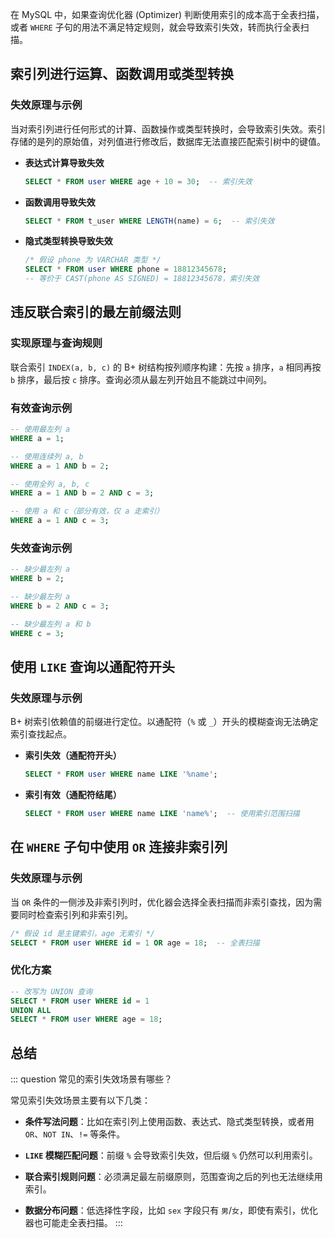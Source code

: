 在 MySQL 中，如果查询优化器 (Optimizer) 判断使用索引的成本高于全表扫描，或者 `WHERE` 子句的用法不满足特定规则，就会导致索引失效，转而执行全表扫描。

## 索引列进行运算、函数调用或类型转换

### 失效原理与示例

当对索引列进行任何形式的计算、函数操作或类型转换时，会导致索引失效。索引存储的是列的原始值，对列值进行修改后，数据库无法直接匹配索引树中的键值。

- **表达式计算导致失效**
	```sql
	SELECT * FROM user WHERE age + 10 = 30;  -- 索引失效
	```

- **函数调用导致失效**
	```sql
	SELECT * FROM t_user WHERE LENGTH(name) = 6;  -- 索引失效
	```

- **隐式类型转换导致失效**
	```sql
	/* 假设 phone 为 VARCHAR 类型 */
	SELECT * FROM user WHERE phone = 18812345678;
	-- 等价于 CAST(phone AS SIGNED) = 18812345678，索引失效
	```

## 违反联合索引的最左前缀法则

### 实现原理与查询规则

联合索引 `INDEX(a, b, c)` 的 B+ 树结构按列顺序构建：先按 `a` 排序，`a` 相同再按 `b` 排序，最后按 `c` 排序。查询必须从最左列开始且不能跳过中间列。

### 有效查询示例

```sql
-- 使用最左列 a
WHERE a = 1; 

-- 使用连续列 a, b
WHERE a = 1 AND b = 2; 

-- 使用全列 a, b, c
WHERE a = 1 AND b = 2 AND c = 3;

-- 使用 a 和 c（部分有效，仅 a 走索引）
WHERE a = 1 AND c = 3;
```

### 失效查询示例

```sql
-- 缺少最左列 a
WHERE b = 2; 

-- 缺少最左列 a
WHERE b = 2 AND c = 3; 

-- 缺少最左列 a 和 b
WHERE c = 3; 
```

## 使用 `LIKE` 查询以通配符开头

### 失效原理与示例

B+ 树索引依赖值的前缀进行定位。以通配符（`%` 或 `_`）开头的模糊查询无法确定索引查找起点。

- **索引失效（通配符开头）**
	```sql
	SELECT * FROM user WHERE name LIKE '%name'; 
	```

- **索引有效（通配符结尾）**
	```sql
	SELECT * FROM user WHERE name LIKE 'name%';  -- 使用索引范围扫描
	```

## 在 `WHERE` 子句中使用 `OR` 连接非索引列

### 失效原理与示例

当 `OR` 条件的一侧涉及非索引列时，优化器会选择全表扫描而非索引查找，因为需要同时检查索引列和非索引列。

```sql
/* 假设 id 是主键索引，age 无索引 */
SELECT * FROM user WHERE id = 1 OR age = 18;  -- 全表扫描
```

### 优化方案

```sql
-- 改写为 UNION 查询
SELECT * FROM user WHERE id = 1
UNION ALL
SELECT * FROM user WHERE age = 18;
```

## 总结

::: question 常见的索引失效场景有哪些？

常见索引失效场景主要有以下几类：

- **条件写法问题**：比如在索引列上使用函数、表达式、隐式类型转换，或者用 `OR`、`NOT IN`、`!=` 等条件。
    
- **`LIKE` 模糊匹配问题**：前缀 `%` 会导致索引失效，但后缀 `%` 仍然可以利用索引。
    
- **联合索引规则问题**：必须满足最左前缀原则，范围查询之后的列也无法继续用索引。
    
- **数据分布问题**：低选择性字段，比如 `sex` 字段只有 `男`/`女`，即使有索引，优化器也可能走全表扫描。
:::